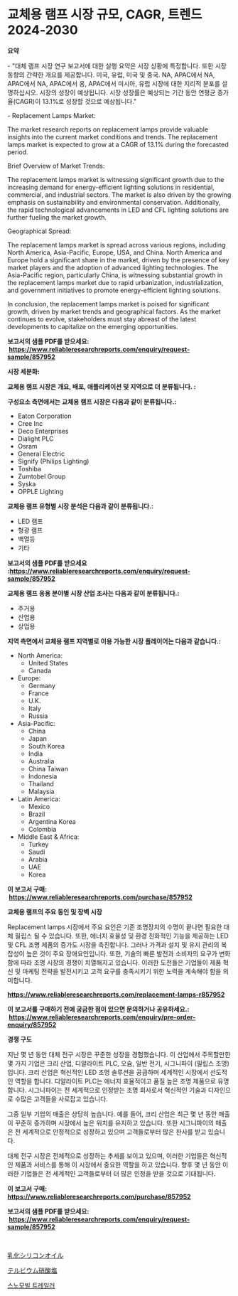 <p><h1>교체용 램프 시장 규모, CAGR, 트렌드 2024-2030</h1></p><p><strong>요약</strong></p>
<p><p>- "대체 램프 시장 연구 보고서에 대한 실행 요약은 시장 상황에 특정합니다. 또한 시장 동향의 간략한 개요를 제공합니다. 미국, 유럽, 미국 및 중국. NA, APAC에서 NA, APAC에서 NA, APAC에서 옹, APAC에서 미시아, 유럽 시장에 대한 지리적 분포를 설명하십시오. 시장의 성장이 예상됩니다. 시장 성장률은 예상되는 기간 동안 연평균 증가율(CAGR)이 13.1%로 성장할 것으로 예상됩니다."</p><p>- Replacement Lamps Market: </p><p>The market research reports on replacement lamps provide valuable insights into the current market conditions and trends. The replacement lamps market is expected to grow at a CAGR of 13.1% during the forecasted period. </p><p>Brief Overview of Market Trends: </p><p>The replacement lamps market is witnessing significant growth due to the increasing demand for energy-efficient lighting solutions in residential, commercial, and industrial sectors. The market is also driven by the growing emphasis on sustainability and environmental conservation. Additionally, the rapid technological advancements in LED and CFL lighting solutions are further fueling the market growth.</p><p>Geographical Spread: </p><p>The replacement lamps market is spread across various regions, including North America, Asia-Pacific, Europe, USA, and China. North America and Europe hold a significant share in the market, driven by the presence of key market players and the adoption of advanced lighting technologies. The Asia-Pacific region, particularly China, is witnessing substantial growth in the replacement lamps market due to rapid urbanization, industrialization, and government initiatives to promote energy-efficient lighting solutions.</p><p>In conclusion, the replacement lamps market is poised for significant growth, driven by market trends and geographical factors. As the market continues to evolve, stakeholders must stay abreast of the latest developments to capitalize on the emerging opportunities.</p></p>
<p><strong>보고서의 샘플 PDF를 받으세요: &nbsp;<a href="https://www.reliableresearchreports.com/enquiry/request-sample/857952">https://www.reliableresearchreports.com/enquiry/request-sample/857952</a></strong></p>
<p><strong>시장 세분화:</strong></p>
<p><strong> 교체용 램프 시장은 개요, 배포, 애플리케이션 및 지역으로 더 분류됩니다. :</strong></p>
<p><strong>구성요소 측면에서는 교체용 램프 시장은 다음과 같이 분류됩니다.:</strong></p>
<p><ul><li>Eaton Corporation</li><li>Cree Inc</li><li>Deco Enterprises</li><li>Dialight PLC</li><li>Osram</li><li>General Electric</li><li>Signify (Philips Lighting)</li><li>Toshiba</li><li>Zumtobel Group</li><li>Syska</li><li>OPPLE Lighting</li></ul></p>
<p><strong> 교체용 램프 유형별 시장 분석은 다음과 같이 분류됩니다.:</strong></p>
<p><ul><li>LED 램프</li><li>형광 램프</li><li>백열등</li><li>기타</li></ul></p>
<p><strong>보고서의 샘플 PDF를 받으세요 :<a href="https://www.reliableresearchreports.com/enquiry/request-sample/857952">https://www.reliableresearchreports.com/enquiry/request-sample/857952</a></strong></p>
<p><strong> 교체용 램프 응용 분야별 시장 산업 조사는 다음과 같이 분류됩니다.:</strong></p>
<p><ul><li>주거용</li><li>산업용</li><li>상업용</li></ul></p>
<p><strong>지역 측면에서 교체용 램프 지역별로 이용 가능한 시장 플레이어는 다음과 같습니다.:</strong></p>
<p><ul>
    <li>
        North America:
        <ul>
            <li>United States</li>
            <li>Canada</li>
        </ul>
    </li>
    <li>
        Europe:
        <ul>
            <li>Germany</li>
            <li>France</li>
            <li>U.K.</li>
            <li>Italy</li>
            <li>Russia</li>
        </ul>
    </li>
    <li>
        Asia-Pacific:
        <ul>
            <li>China</li>
            <li>Japan</li>
            <li>South Korea</li>
            <li>India</li>
            <li>Australia</li>
            <li>China Taiwan</li>
            <li>Indonesia</li>
            <li>Thailand</li>
            <li>Malaysia</li>
        </ul>
    </li>
    <li>
        Latin America:
        <ul>
            <li>Mexico</li>
            <li>Brazil</li>
            <li>Argentina Korea</li>
            <li>Colombia</li>
        </ul>
    </li>
    <li>
        Middle East & Africa:
        <ul>
            <li>Turkey</li>
            <li>Saudi</li>
            <li>Arabia</li>
            <li>UAE</li>
            <li>Korea</li>
        </ul>
    </li>
    </ul></p>
<p><strong>이 보고서 구매: &nbsp;<a href="https://www.reliableresearchreports.com/purchase/857952">https://www.reliableresearchreports.com/purchase/857952</a></strong></p>
<p><strong>교체용 램프의 주요 동인 및 장벽 시장</strong></p>
<p><p>Replacement lamps 시장에서 주요 요인은 기존 조명장치의 수명이 끝나면 필요한 대체 필립스 될 수 있습니다. 또한, 에너지 효율성 및 환경 친화적인 기능을 제공하는 LED 및 CFL 조명 제품의 증가도 시장을 촉진합니다. 그러나 가격과 설치 및 유지 관리의 복잡성이 높은 것이 주요 장애요인입니다. 또한, 기술의 빠른 발전과 소비자의 요구가 변화함에 따라 조명 시장의 경쟁이 치열해지고 있습니다. 이러한 도전들은 기업들이 제품 혁신 및 마케팅 전략을 발전시키고 고객 요구를 충족시키기 위한 노력을 계속해야 함을 의미합니다.</p></p>
<p><strong><a href="https://www.reliableresearchreports.com/replacement-lamps-r857952">https://www.reliableresearchreports.com/replacement-lamps-r857952</a></strong></p>
<p><strong>이 보고서를 구매하기 전에 궁금한 점이 있으면 문의하거나 공유하세요.: &nbsp;<a href="https://www.reliableresearchreports.com/enquiry/pre-order-enquiry/857952">https://www.reliableresearchreports.com/enquiry/pre-order-enquiry/857952</a></strong></p>
<p><strong>경쟁 구도</strong></p>
<p><p>지난 몇 년 동안 대체 전구 시장은 꾸준한 성장을 경험했습니다. 이 산업에서 주목할만한 몇 가지 기업은 크리 산업, 디알라이트 PLC, 오슘, 일반 전기, 시그니파이 (필립스 조명)입니다. 크리 산업은 혁신적인 LED 조명 솔루션을 공급하며 세계적인 시장에서 선도적인 역할을 합니다. 디알라이트 PLC는 에너지 효율적이고 품질 높은 조명 제품으로 유명합니다. 시그니파이는 전 세계적으로 인정받는 조명 회사로서 혁신적인 기술과 디자인으로 수많은 고객들을 사로잡고 있습니다.</p><p>그중 일부 기업의 매출은 상당히 높습니다. 예를 들어, 크리 산업은 최근 몇 년 동안 매출이 꾸준히 증가하며 시장에서 높은 위치를 유지하고 있습니다. 또한 시그니파이의 매출은 전 세계적으로 안정적으로 성장하고 있으며 고객들로부터 많은 찬사를 받고 있습니다.</p><p>대체 전구 시장은 전체적으로 성장하는 추세를 보이고 있으며, 이러한 기업들은 혁신적인 제품과 서비스를 통해 이 시장에서 중요한 역할을 하고 있습니다. 향후 몇 년 동안 이러한 기업들은 전 세계적인 고객들로부터 더 많은 인정을 받을 것으로 기대됩니다.</p></p>
<p><strong>이 보고서 구매: &nbsp; <a href="https://www.reliableresearchreports.com/purchase/857952">https://www.reliableresearchreports.com/purchase/857952</a></strong></p>
<p><strong>보고서의 샘플 PDF를 받으세요: &nbsp;<a href="https://www.reliableresearchreports.com/enquiry/request-sample/857952">https://www.reliableresearchreports.com/enquiry/request-sample/857952</a></strong><strong></strong></p>
<p>&nbsp;</p>
<p><p><a href="https://medium.com/@karinaokon69/%E3%82%A8%E3%83%9E%E3%83%AB%E3%82%B7%E3%83%A7%E3%83%B3%E3%82%B7%E3%83%AA%E3%82%B3%E3%83%BC%E3%83%B3%E3%82%AA%E3%82%A4%E3%83%AB%E5%B8%82%E5%A0%B4%E3%81%AF-%E5%B8%82%E5%A0%B4%E3%82%B7%E3%82%A7%E3%82%A2-%E3%82%B5%E3%82%A4%E3%82%BA-2031%E5%B9%B4%E3%81%BE%E3%81%A7%E3%81%AE%E4%BA%88%E6%B8%AC%E3%81%AB%E7%84%A6%E7%82%B9%E3%82%92%E5%BD%93%E3%81%A6%E3%81%A6%E3%81%84%E3%81%BE%E3%81%99-790285a92ce7">乳化シリコンオイル</a></p><p><a href="https://medium.com/@johneahan44556754/%E3%83%86%E3%83%AB%E3%83%93%E3%82%A6%E3%83%A0%E3%83%8B%E3%83%88%E3%83%AC%E3%83%BC%E3%83%88%E5%B8%82%E5%A0%B4-%E5%B8%82%E5%A0%B4%E3%82%B7%E3%82%A7%E3%82%A2-%E5%B8%82%E5%A0%B4%E3%83%88%E3%83%AC%E3%83%B3%E3%83%89-%E3%81%8A%E3%82%88%E3%81%B3%E5%B0%86%E6%9D%A5%E3%81%AE%E6%88%90%E9%95%B7%E3%82%92%E6%8E%A2%E3%82%8B-ead43b68378d">テルビウム硝酸塩</a></p><p><a href="https://medium.com/@matthiasdkins856/%EC%8A%A4%EB%85%B8%EB%AA%A8%EB%B9%8C-%ED%8A%B8%EB%A0%88%EC%9D%BC%EB%9F%AC-%EC%8B%9C%EC%9E%A5-%EC%8B%9C%EC%9E%A5-%EC%A0%90%EC%9C%A0%EC%9C%A8-%EC%8B%9C%EC%9E%A5-%ED%8A%B8%EB%A0%8C%EB%93%9C-%EA%B7%B8%EB%A6%AC%EA%B3%A0-%EB%AF%B8%EB%9E%98-%EC%84%B1%EC%9E%A5%EC%9D%84-%ED%83%90%EC%83%89%ED%95%A9%EB%8B%88%EB%8B%A4-436eed6d2635">스노모빌 트레일러</a></p></p>
